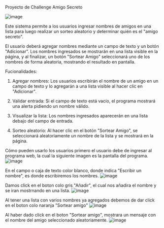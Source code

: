 Proyecto de Challenge Amigo Secreto

![image](https://github.com/user-attachments/assets/ccc5e377-7a16-4846-bfb8-9c2bddbe7b72)


Este sistema permite a los usuarios ingresar nombres de amigos en una lista
para luego realizar un sorteo aleatorio y determinar quién es el "amigo secreto".

El usuario deberá agregar nombres mediante un campo de texto y un botón "Adicionar". 
Los nombres ingresados se mostrarán en una lista visible en la página, y al finalizar, un botón "Sortear Amigo" 
seleccionará uno de los nombres de forma aleatoria, mostrando el resultado en pantalla.

Fucionalidades:
1. Agregar nombres: Los usuarios escribirán el nombre de un amigo en un campo de texto y
lo agregarán a una lista visible al hacer clic en "Adicionar".

2. Validar entrada: Si el campo de texto está vacío, el programa mostrará una alerta pidiendo un nombre válido.

3. Visualizar la lista: Los nombres ingresados aparecerán en una lista debajo del campo de entrada.

4. Sorteo aleatorio: Al hacer clic en el botón "Sortear Amigo", se seleccionará aleatoriamente un nombre de la lista
 y se mostrará en la página.

Cómo pueden usarlo los usuarios
primero el usuario debe de ingresar al programa web, la cual la siguiente imagen es la pantalla del programa.
![image](https://github.com/user-attachments/assets/fc52fbd6-6832-4d74-9dca-8902f3d1e99e)

En el campo o caja de texto color blanco, donde indica "Escribir un nombre", es donde escribiremos los nombres.
![image](https://github.com/user-attachments/assets/79e4d8a3-fb10-40ea-bcdb-91033a874098)

Damos click en el boton colo gris "Añadir", el cual nos añadira el nombre y se iran mostrnando en una lista.
![image](https://github.com/user-attachments/assets/7b326344-b3fa-4848-8a14-255f1176f9c6)

Al tener una lista con varios nombres ya agregados debemos de dar click en el boton colo naranja "Sortear amigo"
![image](https://github.com/user-attachments/assets/ba9307e0-455f-4780-b27a-972bd3b43866)

Al haber dado click en el boton "Sortear amigo", mostrara un mensaje con el nombre del amigo seleccionado aleatoriamente.
![image](https://github.com/user-attachments/assets/89c4ed02-20cc-4a69-9b49-c4910116d06e)



